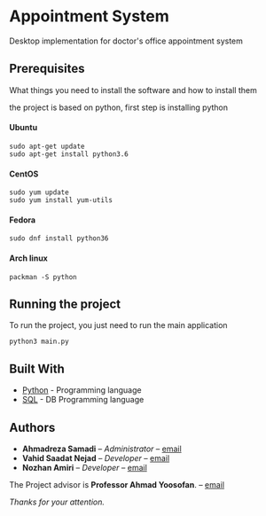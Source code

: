 # Appointment System

Desktop implementation for doctor's office appointment system

## Prerequisites

What things you need to install the software and how to install them

the project is based on python, first step is installing python

#### Ubuntu

```
sudo apt-get update
sudo apt-get install python3.6
```

#### CentOS

```
sudo yum update
sudo yum install yum-utils
```

#### Fedora

```
sudo dnf install python36
```

#### Arch linux

```
packman -S python
```

## Running the project

To run the project, you just need to run the main application

```
python3 main.py
```

## Built With

* [Python](https://www.python.org/) - Programming language
* [SQL](https://www.w3schools.com/sql/) - DB Programming language


## Authors

* **Ahmadreza Samadi** – *Administrator* – [email](mailto:ahmadreza.smdi@gmail.com)
* **Vahid Saadat Nejad** – *Developer* – [email](mailto:vahidsanejad@gmail.com)
* **Nozhan Amiri** – *Developer* – [email](mailto:nozhana@gmail.com)

The Project advisor is **Professor Ahmad Yoosofan**. – [email](mailto:yoosofan@kashanu.ac.ir)

*Thanks for your attention.*
